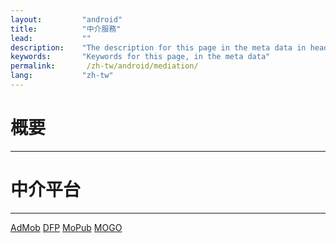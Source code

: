 ```yaml
---
layout:         "android"
title:          "中介服務"
lead:           ""
description:    "The description for this page in the meta data in header."
keywords:       "Keywords for this page, in the meta data"
permalink:       /zh-tw/android/mediation/
lang:           "zh-tw"
---
```


# 概要
---



# 中介平台
---
<a href="admob" class="btn btn-lg btn-outline" role="button">
AdMob</a>
<a href="dfp" class="btn btn-lg btn-outline" role="button">
DFP</a>
<a href="mopub" class="btn btn-lg btn-outline" role="button">
MoPub</a>
<a href="mogo" class="btn btn-lg btn-outline" role="button">
MOGO</a>
